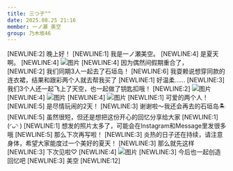 ```yaml
---
title: 三つ子^^
date: 2025.08.25 21:16
member: 一ノ瀬 美空
group: 乃木坂46
---
```


[NEWLINE:2]
晚上好！
[NEWLINE:1]
我是一ノ瀬美空。
[NEWLINE:4]
是夏天啊。
[NEWLINE:4]
![图片](https://www.nogizaka46.com/files/46/diary/n46/MEMBER/moblog/202508/mobepr2ju.jpg)
[NEWLINE:4]
因为偶然间假期重合了，
[NEWLINE:2]
我们同期3人一起去了石垣岛！
[NEWLINE:6]
我耍赖说想穿同款的连衣裙，结果和跟彩两个人就去帮我买了
[NEWLINE:1]
好温柔......
[NEWLINE:3]
我们3个人还一起飞上了天空，也一起做了钥匙扣哦！
[NEWLINE:2]
![图片](https://www.nogizaka46.com/files/46/diary/n46/MEMBER/moblog/202508/moboLzVxi.jpg)
[NEWLINE:4]
![图片](https://www.nogizaka46.com/files/46/diary/n46/MEMBER/moblog/202508/mob1nyLzw.jpg)
[NEWLINE:4]
![图片](https://www.nogizaka46.com/files/46/diary/n46/MEMBER/moblog/202508/mobpUx9Cm.jpg)
[NEWLINE:1]
可爱的两个人！
[NEWLINE:5]
是尽情玩闹的2天！
[NEWLINE:3]
谢谢啦〜我还会再去的石垣岛🏝️
[NEWLINE:5]
虽然很短，但还是想把这份开心的回忆分享给大家
[NEWLINE:1]
(◜ᴗ◝ )
[NEWLINE:1]
想发的照片太多了，可能会在Instagram和Message里发很多哦
[NEWLINE:5]
那么下次再写啦！
[NEWLINE:3]
炎热的日子还在持续，请注意身体，希望大家能度过一个美好的夏天！
[NEWLINE:3]
那么就先这样
[NEWLINE:3]
下次见啦♡
[NEWLINE:4]
![图片](https://www.nogizaka46.com/files/46/diary/n46/MEMBER/moblog/202508/mobHs1re8.jpg)
[NEWLINE:3]
今后也一起创造回忆吧
[NEWLINE:3]
美空
[NEWLINE:12]